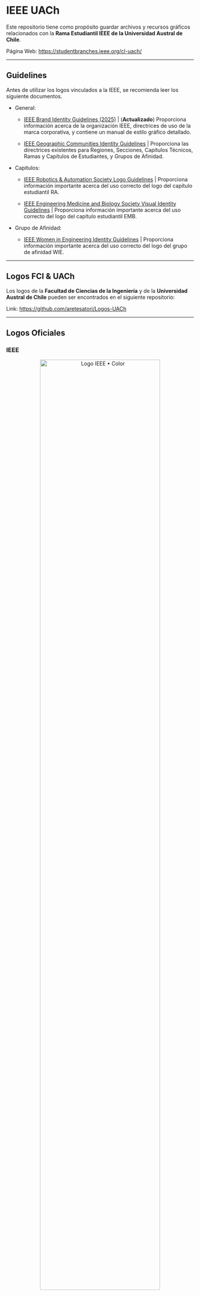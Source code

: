 # IEEE UACh

Este repositorio tiene como propósito guardar archivos y recursos gráficos relacionados con la **Rama Estudiantil IEEE de la Universidad Austral de Chile**. 

Página Web: https://studentbranches.ieee.org/cl-uach/

---
## Guidelines

Antes de utilizar los logos vinculados a la IEEE, se recomienda leer los siguiente documentos.

* General:

	* <a href="https://raw.githubusercontent.com/aretesatori/IEEE-UACh/main/Guidelines/IEEE-Brand-Identity-Guidelines_2025.pdf">IEEE Brand Identity Guidelines (2025)</a> | (**Actualizado**) Proporciona información acerca de la organización IEEE, directrices de uso de la marca corporativa, y contiene un manual de estilo gráfico detallado.

	* <a href="https://raw.githubusercontent.com/aretesatori/IEEE-UACh/main/Guidelines/IEEE-Geographic-Communities-Identity-Guidelines.pdf">IEEE Geographic Communities Identity Guidelines</a> | 
Proporciona las directrices existentes para Regiones, Secciones, Capítulos Técnicos, Ramas y Capítulos de Estudiantes, y Grupos de Afinidad.

* Capítulos:

	* <a href="https://raw.githubusercontent.com/aretesatori/IEEE-UACh/main/Guidelines/IEEE_RAS_Logo-Guidelines.pdf">IEEE Robotics & Automation Society Logo Guidelines</a> | Proporciona información importante acerca del uso correcto del logo del capítulo estudiantil RA.

	* <a href="https://raw.githubusercontent.com/aretesatori/IEEE-UACh/main/Guidelines/IEEE_EMBS-Visual-Identity-Guidelines.pdf">IEEE Engineering Medicine and Biology Society Visual Identity Guidelines</a> | Proporciona información importante acerca del uso correcto del logo del capítulo estudiantil EMB.

* Grupo de Afinidad:

	* <a href="https://raw.githubusercontent.com/aretesatori/IEEE-UACh/main/Guidelines/IEEE_EMBS-Visual-Identity-Guidelines.pdf">IEEE Women in Engineering Identity Guidelines</a> | Proporciona información importante acerca del uso correcto del logo del grupo de afinidad WIE.

---
## Logos FCI & UACh

Los logos de la **Facultad de Ciencias de la Ingeniería** y de la **Universidad Austral de Chile** pueden ser encontrados en el siguiente repositorio:

Link: https://github.com/aretesatori/Logos-UACh

---
## Logos Oficiales

### IEEE

<p align="center">
	<img src="Logos/IEEE/1024w/Logo-IEEE-Color_1024x583.png" alt="Logo IEEE • Color" width="80%" />
</p>

* <a href="https://raw.githubusercontent.com/aretesatori/IEEE-UACh/main/Logos/IEEE/SVG/Logo-IEEE-Color.svg">**Descargar SVG**</a>  

* <a href="https://raw.githubusercontent.com/aretesatori/IEEE-UACh/main/Logos/IEEE/PDF/Logo-IEEE-Color.pdf">**Descargar PDF**</a>  

* <a href="https://raw.githubusercontent.com/aretesatori/IEEE-UACh/main/Logos/IEEE/1024w/Logo-IEEE-Color_1024x583.png">**Descargar PNG**</a> (1024 x 583 px)  

* <a href="https://raw.githubusercontent.com/aretesatori/IEEE-UACh/main/Logos/IEEE/2048w/Logo-IEEE-Color_2048x1166.png">**Descargar PNG**</a> (2048 x 1166 px)  

---

<p align="center">
	<img src="Logos/IEEE/1024w/Logo-IEEE-Black_1024x583.png" alt="Logo IEEE • Color" width="80%" />
</p>

* <a href="https://raw.githubusercontent.com/aretesatori/IEEE-UACh/main/Logos/IEEE/SVG/Logo-IEEE-Black.svg">**Descargar SVG**</a>  

* <a href="https://raw.githubusercontent.com/aretesatori/IEEE-UACh/main/Logos/IEEE/PDF/Logo-IEEE-Black.pdf">**Descargar PDF**</a>  

* <a href="https://raw.githubusercontent.com/aretesatori/IEEE-UACh/main/Logos/IEEE/1024w/Logo-IEEE-Black_1024x583.png">**Descargar PNG**</a> (1024 x 583 px)  

* <a href="https://raw.githubusercontent.com/aretesatori/IEEE-UACh/main/Logos/IEEE/2048w/Logo-IEEE-Black_2048x1166.png">**Descargar PNG**</a> (2048 x 1166 px)  

---

<p align="center">
	<img src="Logos/IEEE/1024w/Logo-IEEE-White_1024x583.png" alt="Logo IEEE • White" width="80%" />
</p>

* <a href="https://raw.githubusercontent.com/aretesatori/IEEE-UACh/main/Logos/IEEE/SVG/Logo-IEEE-White.svg">**Descargar SVG**</a>  

* <a href="https://raw.githubusercontent.com/aretesatori/IEEE-UACh/main/Logos/IEEE/PDF/Logo-IEEE-White.pdf">**Descargar PDF**</a>  

* <a href="https://raw.githubusercontent.com/aretesatori/IEEE-UACh/main/Logos/IEEE/1024w/Logo-IEEE-White_1024x583.png">**Descargar PNG**</a> (1024 x 583 px)  

* <a href="https://raw.githubusercontent.com/aretesatori/IEEE-UACh/main/Logos/IEEE/2048w/Logo-IEEE-White_2048x1166.png">**Descargar PNG**</a> (2048 x 1166 px)  

---
### IEEE Robotics and Automation Society (RAS)

<p align="center">
	<img src="Logos/IEEE-Robotics-and-Automation-Society/1024w/Logo-IEEE-RAS-Color_1024x377.png" alt="Logo IEEE Robotics and Automation Society • Color" width="80%" />
</p>

* <a href="https://raw.githubusercontent.com/aretesatori/IEEE-UACh/main/Logos/IEEE-Robotics-and-Automation-Society/SVG/Logo-IEEE-RAS-Color.svg">**Descargar SVG**</a>  

* <a href="https://raw.githubusercontent.com/aretesatori/IEEE-UACh/main/Logos/IEEE-Robotics-and-Automation-Society/PDF/Logo-IEEE-RAS-Color.pdf">**Descargar PDF**</a>  

* <a href="https://raw.githubusercontent.com/aretesatori/IEEE-UACh/main/Logos/IEEE-Robotics-and-Automation-Society/1024w/Logo-IEEE-RAS-Color_1024x377.png">**Descargar PNG**</a> (1024 x 377 px)  

* <a href="https://raw.githubusercontent.com/aretesatori/IEEE-UACh/main/Logos/IEEE-Robotics-and-Automation-Society/2048w/Logo-IEEE-RAS-Color_2048x574.png">**Descargar PNG**</a> (2048 x 574 px)  

---

<p align="center">
	<img src="Logos/IEEE-Robotics-and-Automation-Society/1024w/Logo-IEEE-RAS-Black_1024x377.png" alt="Logo IEEE Robotics and Automation Society • Black" width="80%" />
</p>

* <a href="https://raw.githubusercontent.com/aretesatori/IEEE-UACh/main/Logos/IEEE-Robotics-and-Automation-Society/SVG/Logo-IEEE-RAS-Black.svg">**Descargar SVG**</a>  

* <a href="https://raw.githubusercontent.com/aretesatori/IEEE-UACh/main/Logos/IEEE-Robotics-and-Automation-Society/PDF/Logo-IEEE-RAS-Black.pdf">**Descargar PDF**</a>  

* <a href="https://raw.githubusercontent.com/aretesatori/IEEE-UACh/main/Logos/IEEE-Robotics-and-Automation-Society/1024w/Logo-IEEE-RAS-Black_1024x377.png">**Descargar PNG**</a> (1024 x 377 px)  

* <a href="https://raw.githubusercontent.com/aretesatori/IEEE-UACh/main/Logos/IEEE-Robotics-and-Automation-Society/2048w/Logo-IEEE-RAS-Black_2048x574.png">**Descargar PNG**</a> (2048 x 574 px)  

---

<p align="center">
	<img src="Logos/IEEE-Robotics-and-Automation-Society/1024w/Logo-IEEE-RAS-White_1024x377.png" alt="Logo IEEE Robotics and Automation Society • White" width="80%" />
</p>

* <a href="https://raw.githubusercontent.com/aretesatori/IEEE-UACh/main/Logos/IEEE-Robotics-and-Automation-Society/SVG/Logo-IEEE-RAS-White.svg">**Descargar SVG**</a>  

* <a href="https://raw.githubusercontent.com/aretesatori/IEEE-UACh/main/Logos/IEEE-Robotics-and-Automation-Society/PDF/Logo-IEEE-RAS-White.pdf">**Descargar PDF**</a>  

* <a href="https://raw.githubusercontent.com/aretesatori/IEEE-UACh/main/Logos/IEEE-Robotics-and-Automation-Society/1024w/Logo-IEEE-RAS-White_1024x377.png">**Descargar PNG**</a> (1024 x 377 px)  

* <a href="https://raw.githubusercontent.com/aretesatori/IEEE-UACh/main/Logos/IEEE-Robotics-and-Automation-Society/2048w/Logo-IEEE-RAS-White_2048x574.png">**Descargar PNG**</a> (2048 x 574 px)  

---
### IEEE Engineering Medicine and Biology Society (EMBS)

<p align="center">
	<img src="Logos/IEEE-Engineering-Medicine-and-Biology-Society/1024w/Logo-IEEE-EMBS-Color_1024x433.png" alt="Logo IEEE Engineering Medicine and Biology Society • Color" width="80%" />
</p>

* <a href="https://raw.githubusercontent.com/aretesatori/IEEE-UACh/main/Logos/IEEE-Engineering-Medicine-and-Biology-Society/SVG/Logo-IEEE-EMBS-Color.svg">**Descargar SVG**</a>  

* <a href="https://raw.githubusercontent.com/aretesatori/IEEE-UACh/main/Logos/IEEE-Engineering-Medicine-and-Biology-Society/PDF/Logo-IEEE-EMBS-Color.pdf">**Descargar PDF**</a>  

* <a href="https://raw.githubusercontent.com/aretesatori/IEEE-UACh/main/Logos/IEEE-Engineering-Medicine-and-Biology-Society/1024w/Logo-IEEE-EMBS-Color_1024x433.png">**Descargar PNG**</a> (1024 x 433 px)  

* <a href="https://raw.githubusercontent.com/aretesatori/IEEE-UACh/main/Logos/IEEE-Engineering-Medicine-and-Biology-Society/2048w/Logo-IEEE-EMBS-Color_2048x865.png">**Descargar PNG**</a> (2048 x 865 px)  

---

<p align="center">
	<img src="Logos/IEEE-Engineering-Medicine-and-Biology-Society/1024w/Logo-IEEE-EMBS-Black_1024x433.png" alt="Logo IEEE Engineering Medicine and Biology Society • Black" width="80%" />
</p>

* <a href="https://raw.githubusercontent.com/aretesatori/IEEE-UACh/main/Logos/IEEE-Engineering-Medicine-and-Biology-Society/SVG/Logo-IEEE-EMBS-Black.svg">**Descargar SVG**</a>  

* <a href="https://raw.githubusercontent.com/aretesatori/IEEE-UACh/main/Logos/IEEE-Engineering-Medicine-and-Biology-Society/PDF/Logo-IEEE-EMBS-Black.pdf">**Descargar PDF**</a>  

* <a href="https://raw.githubusercontent.com/aretesatori/IEEE-UACh/main/Logos/IEEE-Engineering-Medicine-and-Biology-Society/1024w/Logo-IEEE-EMBS-Black_1024x433.png">**Descargar PNG**</a> (1024 x 433 px)  

* <a href="https://raw.githubusercontent.com/aretesatori/IEEE-UACh/main/Logos/IEEE-Engineering-Medicine-and-Biology-Society/2048w/Logo-IEEE-EMBS-Black_2048x865.png">**Descargar PNG**</a> (2048 x 865 px)  

---

<p align="center">
	<img src="Logos/IEEE-Engineering-Medicine-and-Biology-Society/1024w/Logo-IEEE-EMBS-White_1024x433.png" alt="Logo IEEE Engineering Medicine and Biology Society • White" width="80%" />
</p>

* <a href="https://raw.githubusercontent.com/aretesatori/IEEE-UACh/main/Logos/IEEE-Engineering-Medicine-and-Biology-Society/SVG/Logo-IEEE-EMBS-White.svg">**Descargar SVG**</a>  

* <a href="https://raw.githubusercontent.com/aretesatori/IEEE-UACh/main/Logos/IEEE-Engineering-Medicine-and-Biology-Society/PDF/Logo-IEEE-EMBS-White.pdf">**Descargar PDF**</a>  

* <a href="https://raw.githubusercontent.com/aretesatori/IEEE-UACh/main/Logos/IEEE-Engineering-Medicine-and-Biology-Society/1024w/Logo-IEEE-EMBS-White_1024x433.png">**Descargar PNG**</a> (1024 x 433 px)  

* <a href="https://raw.githubusercontent.com/aretesatori/IEEE-UACh/main/Logos/IEEE-Engineering-Medicine-and-Biology-Society/2048w/Logo-IEEE-EMBS-White_2048x865.png">**Descargar PNG**</a> (2048 x 865 px)  

---

<p align="center">
	<img src="Logos/IEEE-Engineering-Medicine-and-Biology-Society/1024w/Logo-IEEE-EMBS-Blue_1024x433.png" alt="Logo IEEE Engineering Medicine and Biology Society • Blue" width="80%" />
</p>

* <a href="https://raw.githubusercontent.com/aretesatori/IEEE-UACh/main/Logos/IEEE-Engineering-Medicine-and-Biology-Society/SVG/Logo-IEEE-EMBS-Blue.svg">**Descargar SVG**</a>  

* <a href="https://raw.githubusercontent.com/aretesatori/IEEE-UACh/main/Logos/IEEE-Engineering-Medicine-and-Biology-Society/PDF/Logo-IEEE-EMBS-Blue.pdf">**Descargar PDF**</a>  

* <a href="https://raw.githubusercontent.com/aretesatori/IEEE-UACh/main/Logos/IEEE-Engineering-Medicine-and-Biology-Society/1024w/Logo-IEEE-EMBS-Blue_1024x433.png">**Descargar PNG**</a> (1024 x 433 px)  

* <a href="https://raw.githubusercontent.com/aretesatori/IEEE-UACh/main/Logos/IEEE-Engineering-Medicine-and-Biology-Society/2048w/Logo-IEEE-EMBS-Blue_2048x865.png">**Descargar PNG**</a> (2048 x 865 px)  

---
### IEEE Women in Engineering (WIE)

<p align="center">
	<img src="Logos/IEEE-Women-in-Engineering/1024w/Logo-IEEE-WIE-Color_1024x793.png" alt="Logo IEEE Women in Engineering • Color" width="80%" />
</p>

* <a href="https://raw.githubusercontent.com/aretesatori/IEEE-UACh/main/Logos/IEEE-Women-in-Engineering/SVG/Logo-IEEE-WIE-Color.svg">**Descargar SVG**</a>  

* <a href="https://raw.githubusercontent.com/aretesatori/IEEE-UACh/main/Logos/IEEE-Women-in-Engineering/PDF/Logo-IEEE-WIE-Color.pdf">**Descargar PDF**</a>  

* <a href="https://raw.githubusercontent.com/aretesatori/IEEE-UACh/main/Logos/IEEE-Women-in-Engineering/1024w/Logo-IEEE-WIE-Color_1024x793.png">**Descargar PNG**</a> (1024 x 793 px)  

* <a href="https://raw.githubusercontent.com/aretesatori/IEEE-UACh/main/Logos/IEEE-Women-in-Engineering/2048w/Logo-IEEE-WIE-Color_2048x1856.png">**Descargar PNG**</a> (2048 x 1856 px)  

---

<p align="center">
	<img src="Logos/IEEE-Women-in-Engineering/1024w/Logo-IEEE-WIE-Black_1024x793.png" alt="Logo IEEE Women in Engineering • Black" width="80%" />
</p>

* <a href="https://raw.githubusercontent.com/aretesatori/IEEE-UACh/main/Logos/IEEE-Women-in-Engineering/SVG/Logo-IEEE-WIE-Black.svg">**Descargar SVG**</a>  

* <a href="https://raw.githubusercontent.com/aretesatori/IEEE-UACh/main/Logos/IEEE-Women-in-Engineering/PDF/Logo-IEEE-WIE-Black.pdf">**Descargar PDF**</a>  

* <a href="https://raw.githubusercontent.com/aretesatori/IEEE-UACh/main/Logos/IEEE-Women-in-Engineering/1024w/Logo-IEEE-WIE-Black_1024x793.png">**Descargar PNG**</a> (1024 x 793 px)  

* <a href="https://raw.githubusercontent.com/aretesatori/IEEE-UACh/main/Logos/IEEE-Women-in-Engineering/2048w/Logo-IEEE-WIE-Black_2048x1856.png">**Descargar PNG**</a> (2048 x 1856 px)  

---

<p align="center">
	<img src="Logos/IEEE-Women-in-Engineering/1024w/Logo-IEEE-WIE-White_1024x793.png" alt="Logo IEEE Women in Engineering • White" width="80%" />
</p>

* <a href="https://raw.githubusercontent.com/aretesatori/IEEE-UACh/main/Logos/IEEE-Women-in-Engineering/SVG/Logo-IEEE-WIE-White.svg">**Descargar SVG**</a>  

* <a href="https://raw.githubusercontent.com/aretesatori/IEEE-UACh/main/Logos/IEEE-Women-in-Engineering/PDF/Logo-IEEE-WIE-White.pdf">**Descargar PDF**</a>  

* <a href="https://raw.githubusercontent.com/aretesatori/IEEE-UACh/main/Logos/IEEE-Women-in-Engineering/1024w/Logo-IEEE-WIE-White_1024x793.png">**Descargar PNG**</a> (1024 x 793 px)  

* <a href="https://raw.githubusercontent.com/aretesatori/IEEE-UACh/main/Logos/IEEE-Women-in-Engineering/2048w/Logo-IEEE-WIE-White_2048x1856.png">**Descargar PNG**</a> (2048 x 1856 px)  

---
## Referencias

* Assets & Guidelines (https://brand-experience.ieee.org/guidelines/)

* IEEE Society Sub-Brand Resources (https://brand-experience.ieee.org/guidelines/sub-brand-resources/ieee-societies/)

* IEEE Brand Identity Guidelines (https://brand-experience.ieee.org/guidelines/brand-identity/)

